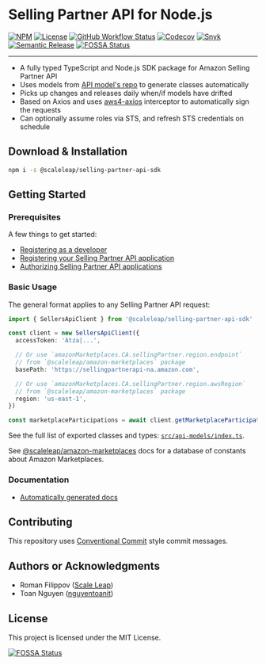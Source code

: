 # Selling Partner API for Node.js

[![NPM](https://img.shields.io/npm/v/@scaleleap/selling-partner-api-sdk)](https://npm.im/@scaleleap/selling-partner-api-sdk)
[![License](https://img.shields.io/npm/l/@scaleleap/selling-partner-api-sdk)](./LICENSE)
[![GitHub Workflow Status](https://img.shields.io/github/workflow/status/ScaleLeap/selling-partner-api-sdk/Release)](https://github.com/ScaleLeap/selling-partner-api-sdk/actions)
[![Codecov](https://img.shields.io/codecov/c/github/scaleleap/selling-partner-api-sdk)](https://codecov.io/gh/ScaleLeap/selling-partner-api-sdk)
[![Snyk](https://img.shields.io/snyk/vulnerabilities/github/scaleleap/selling-partner-api-sdk)](https://snyk.io/test/github/scaleleap/selling-partner-api-sdk)
[![Semantic Release](https://img.shields.io/badge/%20%20%F0%9F%93%A6%F0%9F%9A%80-semantic--release-e10079.svg)](https://github.com/semantic-release/semantic-release)
[![FOSSA Status](https://app.fossa.com/api/projects/git%2Bgithub.com%2FScaleLeap%2Fselling-partner-api-sdk.svg?type=shield)](https://app.fossa.com/projects/git%2Bgithub.com%2FScaleLeap%2Fselling-partner-api-sdk?ref=badge_shield)

---

- A fully typed TypeScript and Node.js SDK package for Amazon Selling Partner API
- Uses models from [API model's repo](https://github.com/amzn/selling-partner-api-models) to generate classes automatically
- Picks up changes and releases daily when/if models have drifted
- Based on Axios and uses [aws4-axios](https://github.com/jamesmbourne/aws4-axios) interceptor to automatically sign the requests
- Can optionally assume roles via STS, and refresh STS credentials on schedule

## Download & Installation

```sh
npm i -s @scaleleap/selling-partner-api-sdk
```

## Getting Started

### Prerequisites

A few things to get started:

- [Registering as a developer](https://github.com/amzn/selling-partner-api-docs/blob/main/guides/developer-guide/SellingPartnerApiDeveloperGuide.md#registering-as-a-developer)
- [Registering your Selling Partner API application](https://github.com/amzn/selling-partner-api-docs/blob/main/guides/developer-guide/SellingPartnerApiDeveloperGuide.md#registering-your-selling-partner-api-application)
- [Authorizing Selling Partner API applications](https://github.com/amzn/selling-partner-api-docs/blob/main/guides/developer-guide/SellingPartnerApiDeveloperGuide.md#authorizing-selling-partner-api-applications)

### Basic Usage

The general format applies to any Selling Partner API request:

```ts
import { SellersApiClient } from '@scaleleap/selling-partner-api-sdk'

const client = new SellersApiClient({
  accessToken: 'Atza|...',

  // Or use `amazonMarketplaces.CA.sellingPartner.region.endpoint`
  // from `@scaleleap/amazon-marketplaces` package
  basePath: 'https://sellingpartnerapi-na.amazon.com',

  // Or use `amazonMarketplaces.CA.sellingPartner.region.awsRegion`
  // from `@scaleleap/amazon-marketplaces` package
  region: 'us-east-1',
})

const marketplaceParticipations = await client.getMarketplaceParticipations()
```

See the full list of exported classes and types:
[`src/api-models/index.ts`](src/api-models/index.ts).

See [@scaleleap/amazon-marketplaces](https://github.com/ScaleLeap/amazon-marketplaces)
docs for a database of constants about Amazon Marketplaces.

### Documentation

- [Automatically generated docs](https://selling-partner-api-sdk.scaleleap.org)

## Contributing

This repository uses [Conventional Commit](https://www.conventionalcommits.org/) style commit messages.

## Authors or Acknowledgments

- Roman Filippov ([Scale Leap](https://www.scaleleap.com))
- Toan Nguyen ([nguyentoanit](https://github.com/nguyentoanit))

## License

This project is licensed under the MIT License.

[![FOSSA Status](https://app.fossa.com/api/projects/git%2Bgithub.com%2FScaleLeap%2Fselling-partner-api-sdk.svg?type=large)](https://app.fossa.com/projects/git%2Bgithub.com%2FScaleLeap%2Fselling-partner-api-sdk?ref=badge_large)
